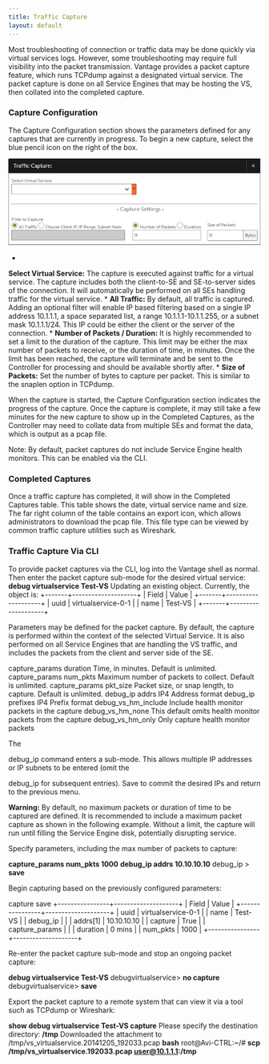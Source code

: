 ```yaml
---
title: Traffic Capture
layout: default
---
```

Most troubleshooting of connection or traffic data may be done quickly via virtual services logs. However, some troubleshooting may require full visibility into the packet transmission. Vantage provides a packet capture feature, which runs TCPdump against a designated virtual service. The packet capture is done on all Service Engines that may be hosting the VS, then collated into the completed capture.

### Capture Configuration

The Capture Configuration section shows the parameters defined for any captures that are currently in progress. To begin a new capture, select the blue pencil icon on the right of the box.

<img src="img/ops_traffic_capture.jpg" alt="">

* 
**Select Virtual Service:** The capture is executed against traffic for a virtual service. The capture includes both the client-to-SE and SE-to-server sides of the connection. It will automatically be performed on all SEs handling traffic for the virtual service.
* 
**All Traffic:** By default, all traffic is captured. Adding an optional filter will enable IP based filtering based on a single IP address 10.1.1.1, a space separated list, a range 10.1.1.1-10.1.1.255, or a subnet mask 10.1.1.1/24. This IP could be either the client or the server of the connection.
* 
**Number of Packets / Duration:** It is highly recommended to set a limit to the duration of the capture. This limit may be either the max number of packets to receive, or the duration of time, in minutes. Once the limit has been reached, the capture will terminate and be sent to the Controller for processing and should be available shortly after.
* 
**Size of Packets:** Set the number of bytes to capture per packet. This is similar to the snaplen option in TCPdump.

When the capture is started, the Capture Configuration section indicates the progress of the capture. Once the capture is complete, it may still take a few minutes for the new capture to show up in the Completed Captures, as the Controller may need to collate data from multiple SEs and format the data, which is output as a pcap file.

Note: By default, packet captures do not include Service Engine health monitors. This can be enabled via the CLI.

### Completed Captures

Once a traffic capture has completed, it will show in the Completed Captures table. This table shows the date, virtual service name and size. The far right column of the table contains an export icon, which allows administrators to download the pcap file. This file type can be viewed by common traffic capture utilities such as Wireshark.

### Traffic Capture Via CLI

To provide packet captures via the CLI, log into the Vantage shell as normal. Then enter the packet capture sub-mode for the desired virtual service:
**debug virtualservice Test-VS** Updating an existing object. Currently, the object is: +-------+--------------------+ | Field | Value | +-------+--------------------+ | uuid | virtualservice-0-1 | | name | Test-VS | +-------+--------------------+

Parameters may be defined for the packet capture. By default, the capture is performed within the context of the selected Virtual Service. It is also performed on all Service Engines that are handling the VS traffic, and includes the packets from the client and server side of the SE.

capture_params duration
 Time, in minutes. Default is unlimited. capture_params num_pkts
 Maximum number of packets to collect. Default is unlimited. capture_params pkt_size
 Packet size, or snap length, to capture. Default is unlimited.  debug_ip addrs
 IP4 Address format debug_ip prefixes
 IP4 Prefix format debug_vs_hm_include
 Include health monitor packets in the capture debug_vs_hm_none
 This default omits health monitor packets from the capture debug_vs_hm_only
 Only capture health monitor packets

The

debug_ip
command enters a sub-mode. This allows multiple IP addresses or IP subnets to be entered (omit the

debug_ip
for subsequent entries). Save to commit the desired IPs and return to the previous menu.

**Warning:** By default, no maximum packets or duration of time to be captured are defined. It is recommended to include a maximum packet capture as shown in the following example. Without a limit, the capture will run until filling the Service Engine disk, potentially disrupting service.

Specify parameters, including the max number of packets to capture:

**capture_params num_pkts 1000** **debug_ip addrs 10.10.10.10** debug_ip > **save**

Begin capturing based on the previously configured parameters:

capture save +----------------+--------------------+ | Field | Value | +----------------+--------------------+ | uuid | virtualservice-0-1 | | name | Test-VS | | debug_ip | | | addrs[1] | 10.10.10.10 | | capture | True | | capture_params | | | duration | 0 mins | | num_pkts | 1000 | +----------------+--------------------+

Re-enter the packet capture sub-mode and stop an ongoing packet capture:

**debug virtualservice Test-VS** debugvirtualservice> **no capture** debugvirtualservice> **save**

Export the packet capture to a remote system that can view it via a tool such as TCPdump or Wireshark:

**show debug virtualservice Test-VS capture** Please specify the destination directory: **/tmp** Downloaded the attachment to /tmp/vs_virtualservice.20141205_192033.pcap **bash** root@Avi-CTRL:~/# **scp /tmp/vs_virtualservice.192033.pcap user@10.1.1.1:/tmp**